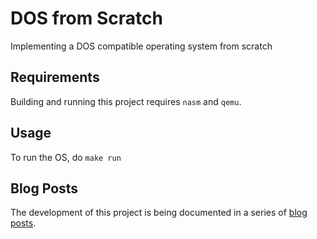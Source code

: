 # DOS from Scratch

Implementing a DOS compatible operating system from scratch

## Requirements

Building and running this project requires `nasm` and `qemu`.

## Usage

To run the OS, do `make run`

## Blog Posts

The development of this project is being documented in a series of [blog posts](https://toast.zeroflag.net/dos-from-scratch-introduction).
